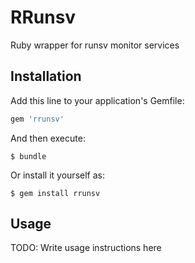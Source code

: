 # RRunsv

Ruby wrapper for runsv monitor services 

## Installation

Add this line to your application's Gemfile:

```ruby
gem 'rrunsv'
```

And then execute:

    $ bundle

Or install it yourself as:

    $ gem install rrunsv

## Usage

TODO: Write usage instructions here
